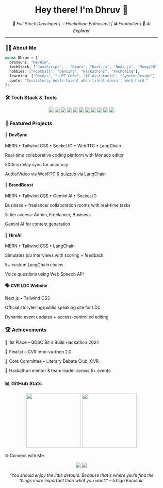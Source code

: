 
<h1 align="center">Hey there! I'm Dhruv 👋</h1>

<p align="center">
  <em>🚀 Full Stack Developer | 💡 Hackathon Enthusiast | ⚽ Footballer | 🧠 AI Explorer</em>
</p>

---

### 👨‍💻 About Me

```ts
const Dhruv = {
  pronouns: "He/Him",
  techStack: ["JavaScript", , "React", "Next.js", "Node.js", "MongoDB", "LangChain"],
  hobbies: ["Football", "Dancing", "Hackathons", "Anchoring"],
  learning: ["DevOps", ".NET Core", "AI Assistants", "System Design"],
  quote: "Consistency beats talent when talent doesn’t work hard."
};
```
### 🛠 Tech Stack & Tools

<p align="center"> <img src="https://img.shields.io/badge/JavaScript-F7DF1E?style=flat&logo=javascript&logoColor=000" /> <img src="https://img.shields.io/badge/TypeScript-3178C6?style=flat&logo=typescript&logoColor=fff" /> <img src="https://img.shields.io/badge/React-20232A?style=flat&logo=react" /> <img src="https://img.shields.io/badge/Next.js-000?style=flat&logo=nextdotjs" /> <img src="https://img.shields.io/badge/Node.js-339933?style=flat&logo=node.js&logoColor=fff" /> <img src="https://img.shields.io/badge/Express.js-000?style=flat&logo=express&logoColor=white" /> <img src="https://img.shields.io/badge/MongoDB-4EA94B?style=flat&logo=mongodb&logoColor=fff" /> <img src="https://img.shields.io/badge/Tailwind_CSS-38B2AC?style=flat&logo=tailwind-css" /> <img src="https://img.shields.io/badge/LangChain-000?style=flat&logo=langchain" /> <img src="https://img.shields.io/badge/WebRTC-333333?style=flat&logo=webrtc" /> <img src="https://img.shields.io/badge/Socket.IO-010101?style=flat&logo=socket.io" /> </p>

### 🚀 Featured Projects
#### 🔧 DevSync
MERN • Tailwind CSS • Socket.IO • WebRTC • LangChain

Real-time collaborative coding platform with Monaco editor

500ms delay sync for accuracy

Audio/Video via WebRTC & quizzes via LangChain

#### 📣 BrandBoost
MERN • Tailwind CSS • Gemini AI • Socket.IO

Business + freelancer collaboration rooms with real-time tasks

3-tier access: Admin, Freelancer, Business

Gemini AI for content generation

#### 🎯 HireAI
MERN • Tailwind CSS • LangChain

Simulates job interviews with scoring + feedback

5+ custom LangChain chains

Voice questions using Web Speech API

#### 🗣️ CVR LDC Website
Next.js • Tailwind CSS

Official storytelling/public speaking site for LDC

Dynamic event updates + access-controlled editing

### 🏆 Achievements
🥇 1st Place – GDSC Bit n Build Hackathon 2024

🥈 Finalist – CVR Inno-va-thon 2.0

🎤 Core Committee – Literary Debate Club, CVR

💪 Hackathon mentor & team leader across 5+ events

### 📊 GitHub Stats

<p align="center"> <img src="https://github-readme-stats.vercel.app/api?username=S-Dhruv&show_icons=true&theme=tokyonight&count_private=true" height="180" /> <img src="https://github-readme-stats.vercel.app/api/top-langs/?username=S-Dhruv&layout=compact&theme=tokyonight&hide=python" height="180" /> </p>
🌐 Connect with Me
<p align="center"> <a href="https://www.linkedin.com/in/dhruv-shah77/"> <img src="https://img.shields.io/badge/LinkedIn-0A66C2?style=flat&logo=linkedin&logoColor=white" /> </a> <a href="mailto:dhruvsshah171@gmail.com"> <img src="https://img.shields.io/badge/Email-EA4335?style=flat&logo=gmail&logoColor=white" /> </a> </p>
<p align="center"> <em>“You should enjoy the little detours. Because that's where you'll find the things more important than what you want.” – Ichigo Kurosaki</em> </p> 
